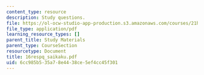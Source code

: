 ```yaml
---
content_type: resource
description: Study questions.
file: https://ol-ocw-studio-app-production.s3.amazonaws.com/courses/21h-522-japan-in-the-age-of-the-samurai-history-and-film-fall-2006/6cc985b535a78e4438ce5ef4cc45f301_16respq_saikaku.pdf
file_type: application/pdf
learning_resource_types: []
parent_title: Study Materials
parent_type: CourseSection
resourcetype: Document
title: 16respq_saikaku.pdf
uid: 6cc985b5-35a7-8e44-38ce-5ef4cc45f301
---
```

